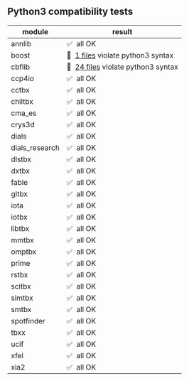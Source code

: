 ## Python3 compatibility tests

module | result
--- | ---
annlib | :white_check_mark:&nbsp; all OK
boost | :red_circle:&nbsp; [1 files](boost.log) violate python3 syntax
cbflib | :red_circle:&nbsp; [24 files](cbflib.log) violate python3 syntax
ccp4io | :white_check_mark:&nbsp; all OK
cctbx | :white_check_mark:&nbsp; all OK
chiltbx | :white_check_mark:&nbsp; all OK
cma_es | :white_check_mark:&nbsp; all OK
crys3d | :white_check_mark:&nbsp; all OK
dials | :white_check_mark:&nbsp; all OK
dials_research | :white_check_mark:&nbsp; all OK
dlstbx | :white_check_mark:&nbsp; all OK
dxtbx | :white_check_mark:&nbsp; all OK
fable | :white_check_mark:&nbsp; all OK
gltbx | :white_check_mark:&nbsp; all OK
iota | :white_check_mark:&nbsp; all OK
iotbx | :white_check_mark:&nbsp; all OK
libtbx | :white_check_mark:&nbsp; all OK
mmtbx | :white_check_mark:&nbsp; all OK
omptbx | :white_check_mark:&nbsp; all OK
prime | :white_check_mark:&nbsp; all OK
rstbx | :white_check_mark:&nbsp; all OK
scitbx | :white_check_mark:&nbsp; all OK
simtbx | :white_check_mark:&nbsp; all OK
smtbx | :white_check_mark:&nbsp; all OK
spotfinder | :white_check_mark:&nbsp; all OK
tbxx | :white_check_mark:&nbsp; all OK
ucif | :white_check_mark:&nbsp; all OK
xfel | :white_check_mark:&nbsp; all OK
xia2 | :white_check_mark:&nbsp; all OK
